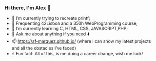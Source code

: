 ### Hi there, I'm Alex 👋


- 🔭 I’m currently trying to recreate printf;
- 🤖 Frequenting 42Lisboa and a 350h WebProgramming course;
- 🌱 I’m currently learning C, HTML, CSS, JAVASCRIPT,PHP;
- 💬 Ask me about anything if you need ⬇️
- 📫 https://af-marquez.github.io/ (where I can show my latest projects and all the obstacles I've faced)
- ⚡ Fun fact: All of this, is me doing a career change, wish me luck!

